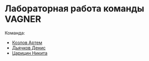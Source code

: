 # Лабораторная работа команды VAGNER
Команда:
- [Козлов Артем](https://github.com/ArtemKD/ProgrammingMethods/tree/main/KozlovAD)
- [Дьячков Денис](https://github.com/ArtemKD/ProgrammingMethods/tree/main/DenisDyachkov)
- [Царицин Никита](https://github.com/ArtemKD/ProgrammingMethods/tree/main/NikitaTsaritsin)